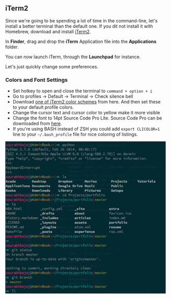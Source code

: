 ## iTerm2

Since we're going to be spending a lot of time in the command-line, let's install a better terminal than the default one. If you dit not install it with Homebrew, download and install [iTerm2](http://www.iterm2.com/).

In **Finder**, drag and drop the **iTerm** Application file into the **Applications** folder.

You can now launch iTerm, through the **Launchpad** for instance.

Let's just quickly change some preferences.

### Colors and Font Settings
- Set hotkey to open and close the terminal to `command + option + i`
- Go to profiles -> Default -> Terminal -> Check silence bell
- Download [one of iTerm2 color schemes](https://github.com/mbadolato/iTerm2-Color-Schemes/tree/master/schemes) from here. And then set these to your default profile colors.
- Change the cursor text and cursor color to yellow make it more visible
- Change the font to 14pt Source Code Pro Lite. Source Code Pro can be downloaded from [here](https://github.com/adobe-fonts/source-code-pro/releases/latest).
- If you're using BASH instead of ZSH you could add `export CLICOLOR=1` line to your `~/.bash_profile` file for nice coloring of listings.


[![Screen](https://raw.githubusercontent.com/sb2nov/mac-setup/master/assets/Iterm.png)](https://raw.githubusercontent.com/sb2nov/mac-setup/master/assets/Iterm.png)
